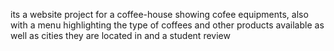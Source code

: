 its a website project for a coffee-house showing cofee equipments, also with a menu highlighting the type of coffees and other products available as well as cities they are located in and a student review
